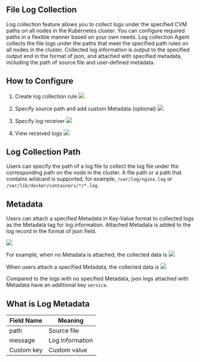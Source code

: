 ## File Log Collection

Log collection feature allows you to collect logs under the specified CVM paths on all nodes in the Kubernetes cluster. You can configure required paths in a flexible manner based on your own needs. Log collection Agent collects the file logs under the paths that meet the specified path rules on all nodes in the cluster. Collected log information is output to the specified output end in the format of json, and attached with specified metadata, including the path of source file and user-defined metadata.


## How to Configure

1. Create log collection rule
![](https://main.qcloudimg.com/raw/14a4a61458c68a2c36a0fcc0216404b0.png)

2. Specify source path and add custom Metadata (optional)
![][2]

3. Specify log receiver
![][3]

4. View received logs
![][4]

## Log Collection Path

Users can specify the path of a log file to collect the log file under the corresponding path on the node in the cluster. A file path or a path that contains wildcard is supported, for example, `/var/log/nginx.log` or `/var/lib/docker/containers/*/*.log`.


## Metadata 

Users can attach a specified Metadata in Key-Value format to collected logs as the Metadata tag for log information. Attached Metadata is added to the log record in the format of json field.

![][5]

For example, when no Metadata is attached, the collected data is
![][6]

When users attach a specified Metadata, the collected data is
![][7]

[1]:https://main.qcloudimg.com/raw/52dedcd3afa1713f42d4441c5261181c.png
[2]:https://main.qcloudimg.com/raw/b32ecb7a41a1e041d7f459e44c874f64.png
[3]:https://main.qcloudimg.com/raw/419f1eba946744cfa9c7b188e8877683.png
[4]:https://mc.qcloudimg.com/static/img/32f72a65f46f33d67a93d1a9a3f3e3d1/image.jpeg
[5]:https://main.qcloudimg.com/raw/0fd6c36b248acf0cdaf11ddfb21861aa.png
[6]:https://mc.qcloudimg.com/static/img/5386281fc3ed14c4f41ba723a23dc3ec/host-log-without-metadata.png
[7]:https://mc.qcloudimg.com/static/img/c571be8fbc995ab083c2676e3b10861f/host-log-with-metadata.png

Compared to the logs with no specified Metadata, json logs attached with Metadata have an additional key `service`.

## What is Log Metadata
Field Name | Meaning
--- | ---
path | Source file
message | Log information
Custom key | Custom value



